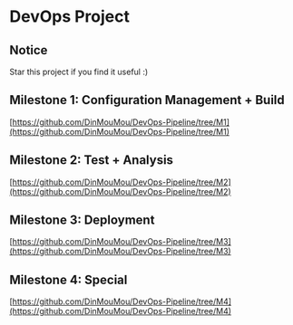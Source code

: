 # DevOps Project #

## Notice  ##
Star this project if you find it useful :)

## Milestone 1: Configuration Management + Build ##
[https://github.com/DinMouMou/DevOps-Pipeline/tree/M1](https://github.com/DinMouMou/DevOps-Pipeline/tree/M1)

## Milestone 2: Test + Analysis  ##
[https://github.com/DinMouMou/DevOps-Pipeline/tree/M2](https://github.com/DinMouMou/DevOps-Pipeline/tree/M2)

## Milestone 3: Deployment  ##
[https://github.com/DinMouMou/DevOps-Pipeline/tree/M3](https://github.com/DinMouMou/DevOps-Pipeline/tree/M3)

## Milestone 4: Special  ##
[https://github.com/DinMouMou/DevOps-Pipeline/tree/M4](https://github.com/DinMouMou/DevOps-Pipeline/tree/M4)

